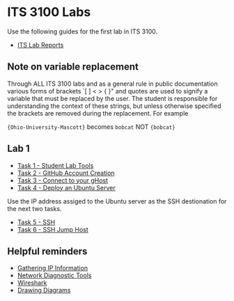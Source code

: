 # ITS 3100 Labs

Use the following guides for the first lab in ITS 3100.

- [ITS Lab Reports](../tasks/ITL-Lab-Report.md)

## Note on variable replacement
Through ALL ITS 3100 labs and as a general rule in public documentation various forms of brackets `[ ] < > { }" and quotes are used to signify a variable that must be replaced by the user.  The student is responsible for understanding the context of these strings, but unless otherwise specified the brackets are removed during the replacement.  For example

`{Ohio-University-Mascott}` becomes `bobcat` NOT `{bobcat}`  

## Lab 1
- [Task 1 - Student Lab Tools](../tasks/Task-Student-Lab-Tools.md)
- [Task 2 - GitHub Account Creation](../tasks/Task-GitHub-Account-Creation.md)
- [Task 3 - Connect to your gHost](../tasks/Task-Connect-to-GNS3-VM.md)
- [Task 4 - Deploy an Ubuntu Server](../tasks/Task-GNS3-Projects-ubuntu.md)

Use the IP address assiged to the Ubuntu server as the SSH destionation for the next two tasks. 
  
- [Task 5 - SSH](../tasks/Task-SSH.md)
- [Task 6 - SSH Jump Host](../tasks/Task-SSH-Jumphost.md)

## Helpful reminders
- [Gathering IP Information](../tasks/Task-Gathering-IP-Information.md)
- [Network Diagnostic Tools](../tasks/Task-Advanced-Network-Diagnostic-Commands.md)
- [Wireshark](../tasks/Task-Wireshark.md)
- [Drawing Diagrams](../tasks/Task-Drawing-Diagrams.md)
